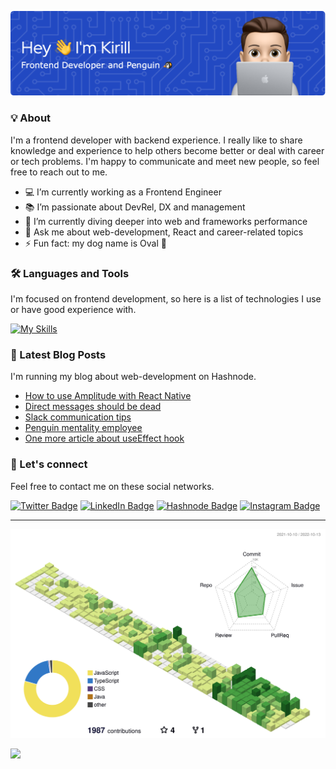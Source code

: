 ![Header](./assets/header-image.png)

### 💡‍ About

I'm a frontend developer with backend experience. I really like to share knowledge and experience to help others become better or deal with career or tech problems. I'm happy to communicate and meet new people, so feel free to reach out to me.

- 💻 I’m currently working as a Frontend Engineer
- 📚 I’m passionate about DevRel, DX and management
- 🌱 I’m currently diving deeper into web and frameworks performance
- 💬 Ask me about web-development, React and career-related topics
- ⚡ Fun fact: my dog name is Oval 🐶

### 🛠️ Languages and Tools

I'm focused on frontend development, so here is a list of technologies I use or have good experience with.

[![My Skills](https://skillicons.dev/icons?i=js,ts,html,css,tailwind,styledcomponents,materialui,react,redux,nextjs,vercel,graphql,apollo,firebase,bash,git,github,webpack,vite,rollupjs&perline=10)](https://skillicons.dev)

### 📘 Latest Blog Posts

I'm running my blog about web-development on Hashnode.

<!-- BLOG-POST-LIST:START -->
- [How to use Amplitude with React Native](https://kkurko.hashnode.dev/how-to-use-amplitude-with-react-native)
- [Direct messages should be dead](https://kkurko.hashnode.dev/direct-messages-should-be-dead)
- [Slack communication tips](https://kkurko.hashnode.dev/slack-communication-tips)
- [Penguin mentality employee](https://kkurko.hashnode.dev/penguin-mentality-employee)
- [One more article about useEffect hook](https://kkurko.hashnode.dev/one-more-article-about-useeffect-hook)
<!-- BLOG-POST-LIST:END -->

### 💬 Let's connect

Feel free to contact me on these social networks.

[![Twitter Badge](https://img.shields.io/badge/Twitter-1DA1F2?style=for-the-badge&logo=twitter&logoColor=white)](https://twitter.com/kirillkurko)
[![LinkedIn Badge](https://img.shields.io/badge/LinkedIn-0077B5?style=for-the-badge&logo=linkedin&logoColor=white)](https://www.linkedin.com/in/kirillkurko/)
[![Hashnode Badge](https://img.shields.io/badge/Hashnode-2962FF?style=for-the-badge&logo=hashnode&logoColor=white)](https://hashnode.com/@kkurko)
[![Instagram Badge](https://img.shields.io/badge/Instagram-E4405F?style=for-the-badge&logo=instagram&logoColor=white)](https://www.instagram.com/aqwergqwec/)

---

![Stats](./profile-3d-contrib/profile-green-animate.svg)

![](https://komarev.com/ghpvc/?username=your-github-username)
